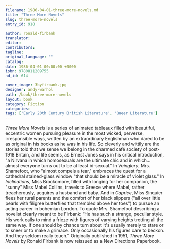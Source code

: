 ```yaml
---
filename: 1986-04-01-three-more-novels.md
title: "Three More Novels"
slug: three-more-novels
entry_id: 918

author: ronald-firbank
translator: 
editor: 
contributors: 
tagline: 
original_language: ""
catalog: 
date: 1986-04-01 00:00:00 +0000 
isbn: 9780811209755
nd_id: 614

cover_image: 3byfirbank.jpg
designer: andy-warhol
path: /book/three-more-novels
layout: book
category: Fiction
categories: 
tags: ['Early 20th Century British Literature', 'Queer Literature']
---
```

*Three More Novels* is a series of animated tableaux filled with beautiful, eccentric women pursuing pleasure in the most wicked, perverse, irresponsible ways, written by an extraordinary Englishman who dared to be as original in his books as he was in his life. So cleverly and wittily are the stories told that we sense we belong in the charmed café society of post-1918 Britain, and life seems, as Ernest Jones says in his critical introduction, "a Nirvana in which homosexuals are the ultimate chic and in which... almost everyone turns out to be at least bi-sexual." In *Vainglory*, Mrs. Shamefoot, who "almost compels a tear," embraces the quest for a cathedral stained-glass window "that should be a miracle of violet glass." In *Inclinations*, Miss Brookomore, filled with longing for her companion, the "sunny" Miss Mabel Collins, travels to Greece where Mabel, rather treacherously, acquires a husband and baby. And in *Caprice*, Miss Sinquier flees her rural parents and the comfort of her black slippers ("all over little pearls with filigree butterflies that trembled above her toes") to pursue an acting career in bohemian London. To quote Mrs. Shamefoot describing a novelist clearly meant to be Firbank: “He has such a strange, peculiar style. His work calls to mind a frieze with figures of varying heights trotting all the same way. If one should by chance turn about it's usually merely to stare or to sneer or to make a grimace. Only occasionally his figures care to beckon. And they seldom really touch." Originally published in 1951, *Three More Novels* by Ronald Firbank is now reissued as a New Directions Paperbook.





